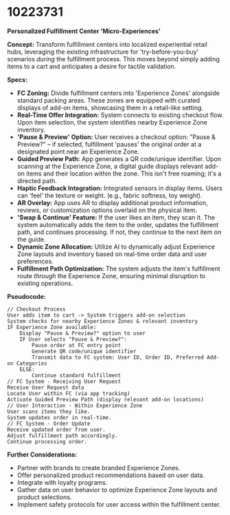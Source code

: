 # 10223731

**Personalized Fulfillment Center 'Micro-Experiences'**

**Concept:** Transform fulfillment centers into localized experiential retail hubs, leveraging the existing infrastructure for 'try-before-you-buy' scenarios *during* the fulfillment process. This moves beyond simply adding items to a cart and anticipates a desire for tactile validation.

**Specs:**

*   **FC Zoning:** Divide fulfillment centers into 'Experience Zones' alongside standard packing areas. These zones are equipped with curated displays of add-on items, showcasing them in a retail-like setting.
*   **Real-Time Offer Integration:** System connects to existing checkout flow. Upon item selection, the system identifies nearby Experience Zone inventory.
*   **'Pause & Preview' Option:**  User receives a checkout option: "Pause & Preview?" – if selected, fulfillment 'pauses' the original order at a designated point near an Experience Zone.
*   **Guided Preview Path:** App generates a QR code/unique identifier. Upon scanning at the Experience Zone, a digital guide displays relevant add-on items and their location within the zone. This isn't free roaming; it's a directed path.
*   **Haptic Feedback Integration:**  Integrated sensors in display items.  Users can ‘feel’ the texture or weight. (e.g., fabric softness, toy weight).
*   **AR Overlay:** App uses AR to display additional product information, reviews, or customization options overlaid on the physical item.
*   **'Swap & Continue' Feature:**  If the user likes an item, they scan it. The system automatically adds the item to the order, updates the fulfillment path, and continues processing. If not, they continue to the next item on the guide.
*   **Dynamic Zone Allocation:** Utilize AI to dynamically adjust Experience Zone layouts and inventory based on real-time order data and user preferences.
*   **Fulfillment Path Optimization:**  The system adjusts the item's fulfillment route *through* the Experience Zone, ensuring minimal disruption to existing operations.

**Pseudocode:**

```
// Checkout Process
User adds item to cart -> System triggers add-on selection
System checks for nearby Experience Zones & relevant inventory
IF Experience Zone available:
    Display "Pause & Preview?" option to user
    IF User selects "Pause & Preview?":
        Pause order at FC entry point
        Generate QR code/unique identifier
        Transmit data to FC system: User ID, Order ID, Preferred Add-on Categories
    ELSE:
        Continue standard fulfillment
// FC System - Receiving User Request
Receive User Request data
Locate User within FC (via app tracking)
Activate Guided Preview Path (display relevant add-on locations)
// User Interaction - Within Experience Zone
User scans items they like.
System updates order in real-time.
// FC System - Order Update
Receive updated order from user.
Adjust fulfillment path accordingly.
Continue processing order.
```

**Further Considerations:**

*   Partner with brands to create branded Experience Zones.
*   Offer personalized product recommendations based on user data.
*   Integrate with loyalty programs.
*   Gather data on user behavior to optimize Experience Zone layouts and product selections.
*   Implement safety protocols for user access within the fulfillment center.
